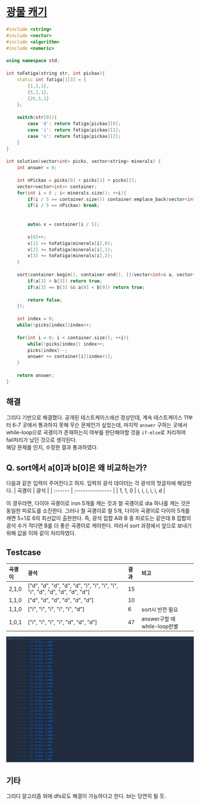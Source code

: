 # [광물 캐기](https://school.programmers.co.kr/learn/courses/30/lessons/172927#)

```cpp
#include <string>
#include <vector>
#include <algorithm>
#include <numeric>

using namespace std;

int toFatiga(string str, int pickax){
    static int fatiga[][3] = {
        {1,1,1},
        {5,1,1},
        {25,5,1}
    };
    
    switch(str[0]){
        case 'd': return fatiga[pickax][0];
        case 'i': return fatiga[pickax][1];
        case 's': return fatiga[pickax][2];
    }
}

int solution(vector<int> picks, vector<string> minerals) {
    int answer = 0;

    int nPickax = picks[0] + picks[1] + picks[2];
    vector<vector<int>> container;
    for(int i = 0 ; i< minerals.size(); ++i){
        if(i / 5 == container.size()) container.emplace_back(vector<int>(4));
        if(i / 5 == nPickax) break;
        
        
        auto& v = container[i / 5];
        
        v[0]++;
        v[1] += toFatiga(minerals[i],0);
        v[2] += toFatiga(minerals[i],1);
        v[3] += toFatiga(minerals[i],2);
    }

    sort(container.begin(), container.end(), [](vector<int>& a, vector<int>& b){
        if(a[3] > b[3]) return true;
        if(a[3] == b[3] && a[0] < b[0]) return true;
        
        return false;
    });
    
    int index = 0;
    while(!picks[index])index++;
    
    for(int i = 0; i < container.size(); ++i){
        while(!picks[index]) index++;
        picks[index]--;
        answer += container[i][index+1];
    }
    
    return answer;
}
```

## 해결

그리디 기반으로 해결했다. 공개된 테스트케이스에선 정상인데, 계속 테스트케이스 11부터 6-7 곳에서 통과하지 못해 무슨 문제인가 싶었는데, 마지막 `answer` 구하는 곳에서 while-loop으로 곡괭이가 존재하는지 여부를 판단해야할 것을 `if-else`로 처리하여 fail처리가 났던 것으로 생각된다.  
해당 문제를 인지, 수정한 결과 통과하였다.

## Q. sort에서 a[0]과 b[0]은 왜 비교하는가?

다음과 같은 입력이 주어진다고 하자. 입력의 광석 데이터는 각 광석의 첫글자에 해당한다.
| 곡괭이  | 광석             |
| :------ | :--------------- |
| 1, 1, 0 | i, i, i, i, i, d |

이 경우라면, 다이아 곡괭이로 iron 5개를 캐는 것과 철 곡괭이로 dia 하나를 캐는 것은 동일한 피로도를 소진한다. 그러나 철 곡괭이로 철 5개, 다이아 곡괭이로 다이아 5개를 캐면 5+1로 6의 최선값이 출현한다. 즉, 광석 집합 A와 B 중  피로도는 같은데 B 집합의 광석 수가 적다면 B를 더 좋은 곡괭이로 캐야한다. 따라서 sort 과정에서 앞으로 보내기 위해 값을 이와 같이 처리하였다.

## Testcase

| 곡괭이 | 광석                                                                        | 결과 | 비고                         |
| :----- | :-------------------------------------------------------------------------- | :--- | :--------------------------- |
| 2,1,0  | ["d", "d", "d", "d", "d", "i", "i", "i", "i", "i", "d", "d", "d", "d", "d"] | 15   |                              |
| 1,1,0  | ["d", "d", "d", "d", "d", "d"]                                              | 10   |                              |
| 1,1,0  | ["i", "i", "i", "i", "i", "d"]                                              | 6    | sort시 반전 필요             |
| 1,0,1  | ["i", "i", "i", "i", "d", "d", "d"]                                         | 47   | answer구할 때 while-loop판별 |

![testcase-result](./images/2024-04-09-19-38-10.png)

## 기타

그리디 알고리즘 외에 dfs로도 해결이 가능하다고 한다. bt는 당연히 될 듯.
